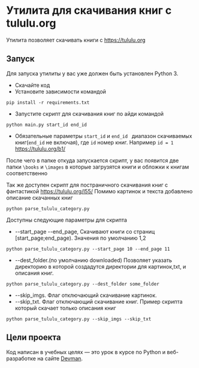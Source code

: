 # Утилита для скачивания книг с tululu.org

Утилита позволяет скачивать книги с https://tululu.org


## Запуск

Для запуска утилиты у вас уже должен быть установлен Python 3.

- Скачайте код
- Установите зависимости командой
```
pip install -r requirements.txt
```
- Запустите скрипт для скачивания книг по айди командой
```
python main.py start_id end_id
```
- Обязательные параметры `start_id` и `end_id ` диапазон скачиваемых книг(`end_id` не включая), где `id`
номер книг. Например `id = 1` https://tululu.org/b1/

После чего в папке откуда запускается скрипт, у вас появится две папки `\books` и `\images` в которые загрузятся
книги и обложки к книгам соответственно

Так же доступен  скрипт для постраничного скачивания книг с фантастикой
https://tululu.org/l55/
Помимо картинок и текста добавлено описание скачанных книг
```
python parse_tululu_category.py
```

Доступны следующие параметры для скрипта
- --start_page --end_page, Скачивают книги cо страниц [start_page;end_page).
Значения по умолчанию 1,2
```
python parse_tululu_category.py --start_page 10 --end_page 11
```
- --dest_folder.(по умолчанию downloaded) Позволяет указать директорию в которой создадутся директории для картинок,txt, и описания книг.
```
python parse_tululu_category.py --dest_folder some_folder
```
- --skip_imgs. Флаг отключающий скачивание картинок.
- --skip_txt. Флаг отключающий скачивание книг.
Пример скрипта который скачает только описания книг
```
python parse_tululu_category.py --skip_imgs --skip_txt
```

## Цели проекта

Код написан в учебных целях — это урок в курсе по Python и веб-разработке на сайте [Devman](https://dvmn.org).

